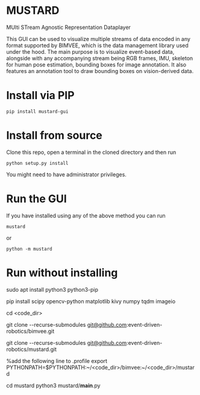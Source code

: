 # MUSTARD
MUlti STream Agnostic Representation Dataplayer

This GUI can be used to visualize multiple streams of data encoded in any format supported by BIMVEE, which is the data management library used under the hood. The main purpose is to visualize event-based data, alongside with any accompanying stream being RGB frames, IMU, skeleton for human pose estimation, bounding boxes for image annotation. It also features an annotation tool to draw bounding boxes on vision-derived data.

# Install via PIP

```
pip install mustard-gui
```

# Install from source

Clone this repo, open a terminal in the cloned directory and then run 
```
python setup.py install
```

You might need to have administrator privileges.

# Run the GUI

If you have installed using any of the above method you can run
```
mustard
```
or 
```
python -m mustard
```

# Run without installing

sudo apt install python3 python3-pip

pip install scipy opencv-python matplotlib kivy numpy tqdm imageio

cd <code_dir>

git clone --recurse-submodules git@github.com:event-driven-robotics/bimvee.git

git clone --recurse-submodules git@github.com:event-driven-robotics/mustard.git

%add the following line to .profile
export PYTHONPATH=$PYTHONPATH:\~/<code_dir>/bimvee:\~/<code_dir>/mustard

cd mustard
python3 mustard/__main__.py
